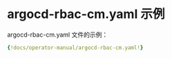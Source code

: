 <!-- TRANSLATED by md-translate -->
# argocd-rbac-cm.yaml 示例

argocd-rbac-cm.yaml 文件的示例：

```yaml
{!docs/operator-manual/argocd-rbac-cm.yaml!}
```